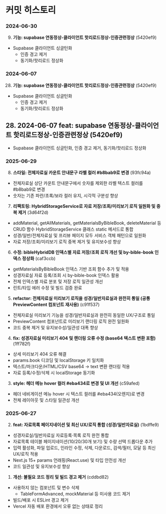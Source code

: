# 커밋 히스토리

### 2024-06-30

9. **기능: supabase 연동정상-클라이언트 핫리로드정상-인증관련정상** (5420ef9)
  - Supabase 클라이언트 싱글턴화
    - 인증 경고 제거
    - 동기화/핫리로드 정상화

### 2024-06-07

28. **기능: supabase 연동정상-클라이언트 핫리로드정상-인증관련정상** (5420ef9)
  - Supabase 클라이언트 싱글턴화
    - 인증 경고 제거
    - 동기화/핫리로드 정상화

## 28. 2024-06-07  feat: supabase 연동정상-클라이언트 핫리로드정상-인증관련정상 (5420ef9)
- Supabase 클라이언트 싱글턴화, 인증 경고 제거, 동기화/핫리로드 정상화

### 2025-06-29

8. **스타일: 전체자료실 카운트 안내문구 라벨 컬러 #b8bab9로 변경** (93fc94a)
  - 전체자료실 상단 카운트 안내문구에서 숫자를 제외한 라벨 텍스트 컬러를 #b8bab9로 변경
  - 숫자는 기존 파란/초록/보라 컬러 유지, 시각적 구분성 향상

7. **리팩토링: HybridStorageService로 자료 저장/조회/미리보기 로직 일원화 및 중복 제거** (3d64f2d)
  - addMaterial, getAllMaterials, getMaterialsByBibleBook, deleteMaterial 등 CRUD 함수 HybridStorageService 클래스 static 메서드로 통합
  - 성경/일반/전체자료실 및 프리뷰 페이지 모두 서비스 객체 패턴으로 일원화
  - 자료 저장/조회/미리보기 로직 중복 제거 및 유지보수성 향상

6. **수정: bibleHybridDB 인덱스별 자료 저장/조회 로직 개선 및 by-bible-book 인덱스 정상화** (caf3ccb)
  - getMaterialsByBibleBook 인덱스 기반 조회 함수 추가 및 적용
  - 성경자료실 자료 등록/조회 시 by-bible-book 인덱스 활용
  - 전체 인덱스별 자료 분포 및 저장 로직 일관성 개선
  - 린트/타입 에러 수정 및 빌드 검증 완료

5. **refactor: 전체자료실 미리보기 로직을 성경/일반자료실과 완전히 통일 (공통 PreviewContent 컴포넌트 재사용)** (c91f537)
  - 전체자료실 미리보기 기능을 성경/일반자료실과 완전히 동일한 UX/구조로 통일
  - PreviewContent 컴포넌트로 미리보기 랜더링 로직 완전 일원화
  - 코드 중복 제거 및 유지보수성/일관성 대폭 향상

4. **fix: 성경자료실 미리보기 404 및 랜더링 오류 수정 (base64 텍스트 변환 포함)** (1ff782f)
  - 상세 미리보기 404 오류 해결
  - params.book 디코딩 및 localStorage 키 일치화
  - 텍스트/마크다운/HTML/CSV base64 → text 변환 랜더링 적용
  - 자료 등록/수정/삭제 시 localStorage 동기화

3. **style: 헤더 메뉴 hover 컬러 #eba434로 변경 및 UI 개선** (c59afed)
  - 헤더 네비게이션 메뉴 hover 시 텍스트 컬러를 #eba434(오렌지)로 변경
  - 전체 레이아웃 및 스타일 일관성 개선

### 2025-06-27

2. **feat: 자료목록 페이지네이션 및 최신 UX/로직 통합 (성경/일반자료실)** (1bdffe9)
  - 성경자료실/일반자료실 자료등록·목록 로직 완전 통합
  - 자료목록 테이블 페이지네이션(10/20/30개 보기) 및 수량 선택 드롭다운 추가
  - 입력 활성화, 파일 업로드, 인라인 수정, 삭제, 다운로드, 검색/필터, 모달 등 최신 UX/로직 적용
  - Next.js 15+ params 언래핑(React.use) 및 타입 안전성 개선
  - 코드 일관성 및 유지보수성 향상

1. **개선: 불필요 코드 정리 및 빌드 경고 제거** (cddbd82)
  - 사용하지 않는 컴포넌트 및 변수 삭제
    - TableFormAdvanced, mockMaterial 등 미사용 코드 제거
  - 빌드/배포 시 ESLint 경고 제거
  - Vercel 자동 배포 환경에서 오류 없는 상태로 정리
